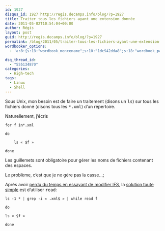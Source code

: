 ```yaml
---
id: 1927
disqus_id: 1927 http://regis.decamps.info/blog/?p=1927
title: Traiter tous les fichiers ayant une extension donnée
date: 2011-05-02T10:54:04+00:00
author: Régis
layout: post
guid: http://regis.decamps.info/blog/?p=1927
permalink: /blog/2011/05/traiter-tous-les-fichiers-ayant-une-extension-donnee/
wordbooker_options:
  - 'a:8:{s:18:"wordbook_noncename";s:10:"1dc942dda8";s:18:"wordbook_page_post";s:4:"-100";s:18:"wordbook_orandpage";s:1:"2";s:23:"wordbook_default_author";s:1:"1";s:23:"wordbook_extract_length";s:3:"256";s:19:"wordbook_actionlink";s:3:"300";s:18:"wordbook_attribute";s:0:"";s:29:"wordbooker_status_update_text";s:33:"New blog post :  %title% - %link%";}'

dsq_thread_id:
  - "555134870"
categories:
  - High-tech
tags:
  - Linux
  - Shell
---
```

Sous Unix, mon besoin est de faire un traitement (disons un <tt>ls</tt>) sur tous les fichiers donné (disons tous les <tt>*.xml</tt>) d’un répertoire.

Naturellement, j’écris
  
```
for f in*.xml
  
do
  
    ls « $f »
  
done
```

Les guillemets sont obligatoire pour gérer les noms de fichiers contenant des espaces.

Le problème, c’est que je ne gère pas la casse…;

Après avoir [perdu du temps en essayant de modifier IFS](http://www.cyberciti.biz/tips/handling-filenames-with-spaces-in-bash.html), la [solution toute simple](http://www.macgeekery.com/tips/cli/handling_filenames_with_spaces_in_bash) est d’utiliser <tt>read</tt>:
  
```
ls -1 * | grep -i « .xml$ » | while read f
  
do
      
ls « $f »
  
done
```
